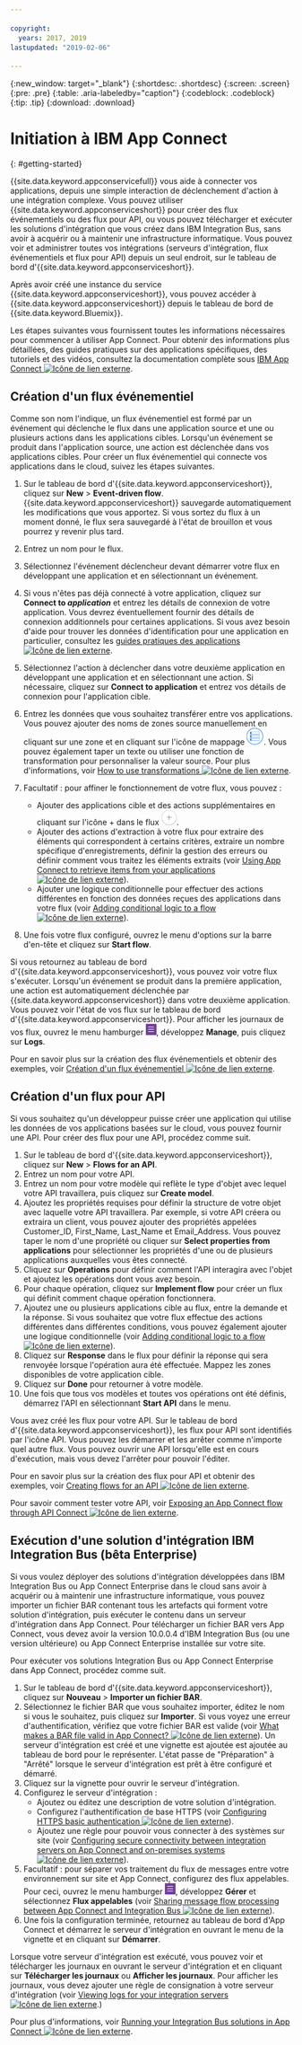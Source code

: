 ```yaml
---

copyright:
  years: 2017, 2019
lastupdated: "2019-02-06"

---
```


{:new_window: target="_blank"}
{:shortdesc: .shortdesc}
{:screen: .screen}
{:pre: .pre}
{:table: .aria-labeledby="caption"}
{:codeblock: .codeblock}
{:tip: .tip} 
{:download: .download}


# Initiation à IBM App Connect
{: #getting-started}

{{site.data.keyword.appconservicefull}} vous aide à connecter vos applications, depuis une simple interaction de déclenchement d'action à une intégration complexe. Vous pouvez utiliser {{site.data.keyword.appconserviceshort}} pour créer des flux événementiels ou des flux pour API, ou vous pouvez télécharger et exécuter les solutions d'intégration que vous créez dans IBM Integration Bus, sans avoir à acquérir ou à maintenir une infrastructure informatique. Vous pouvez voir et administrer toutes vos intégrations (serveurs d'intégration, flux événementiels et flux pour API) depuis un seul endroit, sur le tableau de bord d'{{site.data.keyword.appconserviceshort}}. 

Après avoir créé une instance du service {{site.data.keyword.appconserviceshort}}, vous pouvez accéder à {{site.data.keyword.appconserviceshort}} depuis le tableau de bord de {{site.data.keyword.Bluemix}}.

Les étapes suivantes vous fournissent toutes les informations nécessaires pour commencer à utiliser App Connect. Pour obtenir des informations plus détaillées, des guides pratiques sur des applications spécifiques, des tutoriels et des vidéos, consultez la documentation complète sous [IBM App Connect ![Icône de lien externe](../../icons/launch-glyph.svg "Icône de lien externe")](https://developer.ibm.com/integration/docs/app-connect/).

## Création d'un flux événementiel

Comme son nom l'indique, un flux événementiel est formé par un événement qui déclenche le flux dans une application source et une ou plusieurs actions dans les applications cibles. Lorsqu'un événement se produit dans l'application source, une action est déclenchée dans vos applications cibles. Pour créer un flux événementiel qui connecte vos applications dans le cloud, suivez les étapes suivantes.
1.  Sur le tableau de bord d'{{site.data.keyword.appconserviceshort}}, cliquez sur **New** > **Event-driven flow**.
    {{site.data.keyword.appconserviceshort}} sauvegarde automatiquement les modifications que vous apportez. Si vous sortez du flux à un moment donné, le flux sera sauvegardé à l'état de brouillon et vous pourrez y revenir plus tard.
1.  Entrez un nom pour le flux.
1.  Sélectionnez l'événement déclencheur devant démarrer votre flux en développant une application et en sélectionnant un événement.
1.  Si vous n'êtes pas déjà connecté à votre application, cliquez sur **Connect to _application_** et entrez les détails de connexion de votre application.
    Vous devrez éventuellement fournir des détails de connexion additionnels pour certaines applications. Si vous avez besoin d'aide pour trouver les données d'identification pour une application en particulier, consultez les [guides pratiques des applications ![Icône de lien externe](../../icons/launch-glyph.svg "Icône de lien externe")](https://developer.ibm.com/integration/docs/app-connect/how-to-guides-for-apps/).
1.  Sélectionnez l'action à déclencher dans votre deuxième application en développant une application et en sélectionnant une action.
    Si nécessaire, cliquez sur **Connect to application** et entrez vos détails de connexion pour l'application cible.
1. Entrez les données que vous souhaitez transférer entre vos applications.
    Vous pouvez ajouter des noms de zones source manuellement en cliquant sur une zone et en cliquant sur l'icône de mappage ![Icône de mappage](/images/MappingIcon.jpg). Vous pouvez également taper un texte ou utiliser une fonction de transformation pour personnaliser la valeur source. Pour plus d'informations, voir [How to use transformations ![Icône de lien externe](../../icons/launch-glyph.svg "Icône de lien externe")](https://developer.ibm.com/integration/docs/app-connect/faq/#faq_transforms).
1. Facultatif : pour affiner le fonctionnement de votre flux, vous pouvez :
    * Ajouter des applications cible et des actions supplémentaires en cliquant sur l'icône + dans le flux ![Icône Ajouter une application](/images/AddApp.jpg).
    * Ajouter des actions d'extraction à votre flux pour extraire des éléments qui correspondent à certains critères, extraire un nombre spécifique d'enregistrements, définir la gestion des erreurs ou définir comment vous traitez les éléments extraits (voir [Using App Connect to retrieve items from your applications ![Icône de lien externe](../../icons/launch-glyph.svg "Icône de lien externe")](https://developer.ibm.com/integration/docs/app-connect/tutorials-for-ibm-app-connect/using-ibm-app-connect-retrieve-items-applications/)).
    * Ajouter une logique conditionnelle pour effectuer des actions différentes en fonction des données reçues des applications dans votre flux (voir [Adding conditional logic to a flow ![Icône de lien externe](../../icons/launch-glyph.svg "Icône de lien externe")](https://developer.ibm.com/integration/docs/app-connect/tutorials-for-ibm-app-connect/adding-conditional-logic-flow/)).

1. Une fois votre flux configuré, ouvrez le menu d'options sur la barre d'en-tête et cliquez sur **Start flow**.

Si vous retournez au tableau de bord d'{{site.data.keyword.appconserviceshort}}, vous pouvez voir votre flux s'exécuter. Lorsqu'un événement se produit dans la première application, une action est automatiquement déclenchée par {{site.data.keyword.appconserviceshort}} dans votre deuxième application. Vous pouvez voir l'état de vos flux sur le tableau de bord d'{{site.data.keyword.appconserviceshort}}. Pour afficher les journaux de vos flux, ouvrez le menu hamburger ![Icône du menu hamburger](/images/HamburgerMenuSm.jpg), développez **Manage**, puis cliquez sur **Logs**.

Pour en savoir plus sur la création des flux événementiels et obtenir des exemples, voir [Création d'un flux événementiel ![Icône de lien externe](../../icons/launch-glyph.svg "Icône de lien externe")](https://developer.ibm.com/integration/docs/app-connect/tutorials-for-ibm-app-connect/creating-event-driven-flow/).

## Création d'un flux pour API

Si vous souhaitez qu'un développeur puisse créer une application qui utilise les données de vos applications basées sur le cloud, vous pouvez fournir une API. Pour créer des flux pour une API, procédez comme suit.
1. Sur le tableau de bord d'{{site.data.keyword.appconserviceshort}}, cliquez sur **New** > **Flows for an API**.
1. Entrez un nom pour votre API.
1. Entrez un nom pour votre modèle qui reflète le type d'objet avec lequel votre API travaillera, puis cliquez sur **Create model**.
1. Ajoutez les propriétés requises pour définir la structure de votre objet avec laquelle votre API travaillera.
    Par exemple, si votre API créera ou extraira un client, vous pouvez ajouter des propriétés appelées Customer_ID, First_Name, Last_Name et Email_Address. Vous pouvez taper le nom d'une propriété ou cliquer sur **Select properties from applications** pour sélectionner les propriétés d'une ou de plusieurs applications auxquelles vous êtes connecté.
1. Cliquez sur **Operations** pour définir comment l'API interagira avec l'objet et ajoutez les opérations dont vous avez besoin. 
1. Pour chaque opération, cliquez sur **Implement flow** pour créer un flux qui définit comment chaque opération fonctionnera. 
1. Ajoutez une ou plusieurs applications cible au flux, entre la demande et la réponse.
    Si vous souhaitez que votre flux effectue des actions différentes dans différentes conditions, vous pouvez également ajouter une logique conditionnelle (voir [Adding conditional logic to a flow ![Icône de lien externe](../../icons/launch-glyph.svg "Icône de lien externe")](https://developer.ibm.com/integration/docs/app-connect/tutorials-for-ibm-app-connect/adding-conditional-logic-flow/)).
1. Cliquez sur **Response** dans le flux pour définir la réponse qui sera renvoyée lorsque l'opération aura été effectuée. Mappez les zones disponibles de votre application cible. 
1. Cliquez sur **Done** pour retourner à votre modèle.
1. Une fois que tous vos modèles et toutes vos opérations ont été définis, démarrez l'API en sélectionnant **Start API** dans le menu. 

Vous avez créé les flux pour votre API. Sur le tableau de bord d'{{site.data.keyword.appconserviceshort}}, les flux pour API sont identifiés par l'icône API. Vous pouvez les démarrer et les arrêter comme n'importe quel autre flux. Vous pouvez ouvrir une API lorsqu'elle est en cours d'exécution, mais vous devez l'arrêter pour pouvoir l'éditer.

Pour en savoir plus sur la création des flux pour API et obtenir des exemples, voir [Creating flows for an API  ![Icône de lien externe](../../icons/launch-glyph.svg "Icône de lien externe")](https://developer.ibm.com/integration/docs/app-connect/tutorials-for-ibm-app-connect/creating-flows-api/).

Pour savoir comment tester votre API, voir [Exposing an App Connect flow through API Connect ![Icône de lien externe](../../icons/launch-glyph.svg "Icône de lien externe")](https://developer.ibm.com/integration/blog/2017/08/29/exposing-app-connect-flow-api-connect/).


## Exécution d'une solution d'intégration IBM Integration Bus (bêta Enterprise)

Si vous voulez déployer des solutions d'intégration développées dans IBM Integration Bus ou App Connect Enterprise dans le cloud sans avoir à acquérir ou à maintenir une infrastructure informatique, vous pouvez importer un fichier BAR contenant tous les artefacts qui forment votre solution d'intégration, puis exécuter le contenu dans un serveur d'intégration dans App Connect. Pour télécharger un fichier BAR vers App Connect, vous devez avoir la version 10.0.0.4 d'IBM Integration Bus (ou une version ultérieure) ou App Connect Enterprise installée sur votre site. 

Pour exécuter vos solutions Integration Bus ou App Connect Enterprise dans App Connect, procédez comme suit.
1. Sur le tableau de bord d'{{site.data.keyword.appconserviceshort}}, cliquez sur **Nouveau** > **Importer un fichier BAR**.
1. Sélectionnez le fichier BAR que vous souhaitez importer, éditez le nom si vous le souhaitez, puis cliquez sur **Importer**.
    Si vous voyez une erreur d'authentification, vérifiez que votre fichier BAR est valide (voir [What makes a BAR file valid in App Connect? ![Icône de lien externe](../../icons/launch-glyph.svg "Icône de lien externe")](https://developer.ibm.com/integration/docs/app-connect/tutorials-for-ibm-app-connect/running-your-ibm-integration-bus-solutions-in-ibm-app-connect-enterprise-beta-plan/what-makes-a-bar-file-valid-for-app-connect-app-connect-enterprise-beta)).
    Un serveur d'intégration est créé et une vignette est ajoutée est ajoutée au tableau de bord pour le représenter. L'état passe de "Préparation" à "Arrêté" lorsque le serveur d'intégration est prêt à être configuré et démarré. 
1. Cliquez sur la vignette pour ouvrir le serveur d'intégration.
1. Configurez le serveur d'intégration :
    * Ajoutez ou éditez une description de votre solution d'intégration.
    * Configurez l'authentification de base HTTPS (voir [Configuring HTTPS basic authentication ![Icône de lien externe](../../icons/launch-glyph.svg "Icône de lien externe")](https://developer.ibm.com/integration/docs/app-connect/tutorials-for-ibm-app-connect/running-your-ibm-integration-bus-solutions-in-ibm-app-connect-enterprise-beta-plan/configuring-https-basic-authentication-app-connect-enterprise-beta)).
    * Ajoutez une règle pour pouvoir vous connecter à des systèmes sur site (voir [Configuring secure connectivity between integration servers on App Connect and on-premises systems ![Icône de lien externe](../../icons/launch-glyph.svg "Icône de lien externe")](https://developer.ibm.com/integration/docs/app-connect/tutorials-for-ibm-app-connect/running-your-ibm-integration-bus-solutions-in-ibm-app-connect-enterprise-beta-plan/configuring-secure-connectivity-between-integration-servers-on-app-connect-and-on-premises-systems-app-connect-enterprise-beta)).
1. Facultatif : pour séparer vos traitement du flux de messages entre votre environnement sur site et App Connect, configurez des flux appelables. Pour ceci, ouvrez le menu hamburger ![Icône du menu hamburger](/images/HamburgerMenuSm.jpg), développez **Gérer** et sélectionnez **Flux appelables** (voir [Sharing message flow processing between App Connect and Integration Bus ![Icône de lien externe](../../icons/launch-glyph.svg "Icône de lien externe")](https://developer.ibm.com/integration/docs/app-connect/tutorials-for-ibm-app-connect/running-your-ibm-integration-bus-solutions-in-ibm-app-connect-enterprise-beta-plan/sharing-message-flow-processing-between-app-connect-and-integration-bus-app-connect-enterprise-beta)).
1. Une fois la configuration terminée, retournez au tableau de bord d'App Connect et démarrez le serveur d'intégration en ouvrant le menu de la vignette et en cliquant sur **Démarrer**.

Lorsque votre serveur d'intégration est exécuté, vous pouvez voir et télécharger les journaux en ouvrant le serveur d'intégration et en cliquant sur **Télécharger les journaux** ou **Afficher les journaux**. Pour afficher les journaux, vous devez ajouter une règle de consignation à votre serveur d'intégration (voir [Viewing logs for your integration servers ![Icône de lien externe](../../icons/launch-glyph.svg "Icône de lien externe")](https://developer.ibm.com/integration/docs/app-connect/tutorials-for-ibm-app-connect/running-your-ibm-integration-bus-solutions-in-ibm-app-connect-enterprise-beta-plan/viewing-logs-for-your-integration-servers-in-app-connect-enterprise-beta).)

Pour plus d'informations, voir [Running your Integration Bus solutions in App Connect ![Icône de lien externe](../../icons/launch-glyph.svg "Icône de lien externe")](https://developer.ibm.com/integration/docs/app-connect/tutorials-for-ibm-app-connect/running-your-ibm-integration-bus-solutions-in-ibm-app-connect-enterprise-beta-plan).
